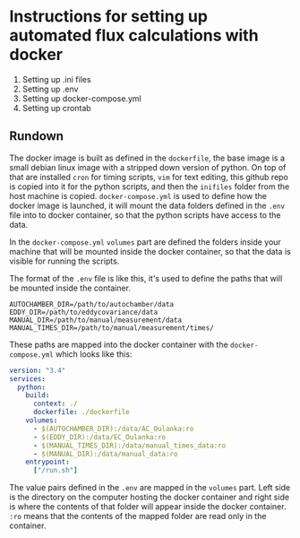 # Instructions for setting up automated flux calculations with docker
1. Setting up .ini files
2. Setting up .env
3. Setting up docker-compose.yml
4. Setting up crontab


## Rundown

The docker image is built as defined in the `dockerfile`, the base image
is a small debian linux image with a stripped down version of python. On
top of that are installed `cron` for timing scripts, `vim` for text editing,
this github repo is copied into it for the python scripts, and then
the `inifiles` folder from the host machine is copied. `docker-compose.yml`
is used to define how the docker image is launched, it will mount the
data folders defined in the `.env` file into to docker container, so
that the python scripts have access to the data.


In the `docker-compose.yml` `volumes` part
are defined the folders inside your machine that will be mounted inside
the docker container, so that the data is visible for running the
scripts.

The format of the `.env` file is like this, it's used to define the
paths that will be mounted inside the container.

```.env
AUTOCHAMBER_DIR=/path/to/autochamber/data
EDDY_DIR=/path/to/eddycovariance/data
MANUAL_DIR=/path/to/manual/measurement/data
MANUAL_TIMES_DIR=/path/to/manual/measurement/times/
```

These paths are mapped into the docker container with the
`docker-compose.yml` which looks like this:

```yml
version: "3.4"
services:
  python:
    build: 
      context: ./
      dockerfile: ./dockerfile
    volumes:
      - $(AUTOCHAMBER_DIR):/data/AC_Oulanka:ro
      - $(EDDY_DIR):/data/EC_Oulanka:ro
      - $(MANUAL_TIMES_DIR):/data/manual_times_data:ro
      - $(MANUAL_DIR):/data/manual_data:ro
    entrypoint:
      ["/run.sh"]
```

The value pairs defined in the `.env` are mapped in the `volumes` part.
Left side is the directory on the computer hosting the docker container
and right side is where the contents of that folder will appear inside
the docker container. `:ro` means that the contents of the mapped folder
are read only in the container.
